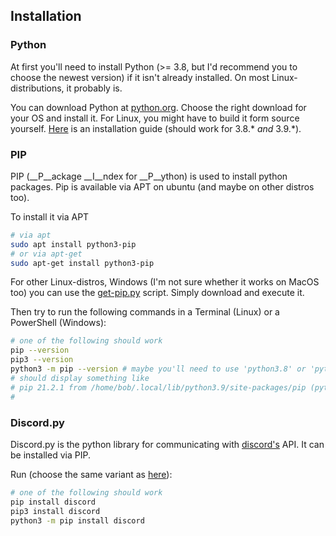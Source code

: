 ## Installation

### Python

At first you'll need to install Python (>= 3.8, but I'd recommend you to choose the newest version) if it isn't already installed. On most Linux-distributions, it probably is.  



You can download Python at [python.org](https://www.python.org/downloads). Choose the right download for your OS and install it. For Linux, you might have to build it form source yourself. [Here](https://tecadmin.net/how-to-install-python-3-9-on-ubuntu-debian-linuxmint/) is an installation guide (should work for 3.8.* _and_ 3.9.*).



### PIP

PIP (__P__ackage __I__ndex for __P__ython) is used to install python packages. Pip is available via APT on ubuntu (and maybe on other distros too).

To install it via APT

```bash
# via apt
sudo apt install python3-pip
# or via apt-get
sudo apt-get install python3-pip
```



For other Linux-distros, Windows (I'm not sure whether it works on MacOS too) you can use the [get-pip.py](https://bootstrap.pypa.io/get-pip.py) script. Simply download and execute it.

Then try to run the following commands in a Terminal (Linux) or a PowerShell (Windows):

```bash
# one of the following should work
pip --version
pip3 --version
python3 -m pip --version # maybe you'll need to use 'python3.8' or 'python3.9' instead of 'python3'
# should display something like
# pip 21.2.1 from /home/bob/.local/lib/python3.9/site-packages/pip (python 3.9)
#                                                                          | this is important and should be >= 3.8
```





### Discord.py

Discord.py is the python library for communicating with [discord's](https://discord.com) API. It can be installed via PIP.

Run (choose the same variant as [here](#PIP)):

```bash
# one of the following should work
pip install discord
pip3 install discord
python3 -m pip install discord
```
